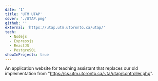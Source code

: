 ```yaml
---
date: '1'
title: 'UTM UTAP'
cover: './UTAP.png'
github: ''
external: 'https://utap.utm.utoronto.ca/utap/'
tech:
  - Nodejs
  - Expressjs
  - ReactJS
  - PostgreSQL
showInProjects: true
---
```


An application website for teaching assistant that replaces our old implementation from "https://cs.utm.utoronto.ca/~ta/utap/controller.php".
